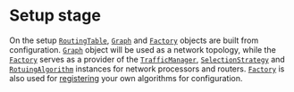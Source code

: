 # Setup stage



On the setup 
[```RoutingTable```](../configuration/routing_table.md), 
[```Graph```](../configuration/graph.md)
and 
[```Factory```](../configuration/factory.md)
objects are built from configuration.
[```Graph```](../configuration/graph.md)
object will be used as a network topology, while the 
[```Factory```](../configuration/factory.md)
serves as a provider
of the 
[```TrafficManager```](../configuration/traffic_manager.md), 
[```SelectionStrategy```](../selection/selection_strategy.md) 
and 
[```RotuingAlgorithm```](../routing/routing_algorithm.md) 
instances for 
network processors and routers. 
[```Factory```](../configuration/factory.md)
is also used for [registering](../modification_guide/main.md) 
your own algorithms for configuration.
